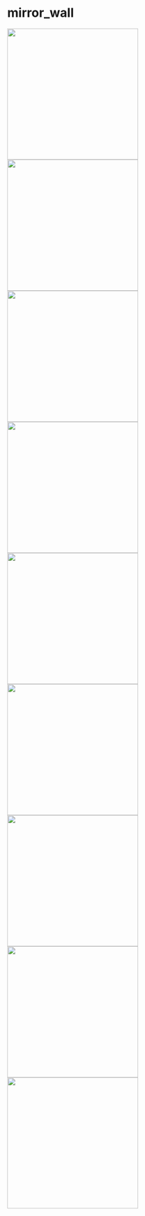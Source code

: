 # mirror_wall
<img src="https://github.com/kevadiyaharshita/MirroWall/assets/133105068/c141e1e2-e213-4e08-8179-1c26fc95f323" width="300px">
<img src="https://github.com/kevadiyaharshita/MirroWall/assets/133105068/f379c074-7570-41fa-98b8-7214aeeea3aa" width="300px">
<img src="https://github.com/kevadiyaharshita/MirroWall/assets/133105068/a5715ee4-0121-4d15-8088-3eea9b8193cb" width="300px">
<img src="https://github.com/kevadiyaharshita/MirroWall/assets/133105068/d429e4c5-eb2b-4b72-9aea-c9a449f55a9d" width="300px">
<img src="https://github.com/kevadiyaharshita/MirroWall/assets/133105068/5f4f9949-9ae2-473d-b1b2-1c194d2f5599" width="300px">
<img src="https://github.com/kevadiyaharshita/MirroWall/assets/133105068/36316f14-5618-40af-8693-cd8447e574f9" width="300px">
<img src="https://github.com/kevadiyaharshita/MirroWall/assets/133105068/fa134c00-70f4-43c6-975a-32af00923e89" width="300px">
<img src="https://github.com/kevadiyaharshita/MirroWall/assets/133105068/ee7f2167-96cf-4426-ac45-6845dbce25ea" width="300px">
<img src="https://github.com/kevadiyaharshita/MirroWall/assets/133105068/6dbbb8b4-d7b8-48b4-92a0-750d3aa71ebf" width="300px">


